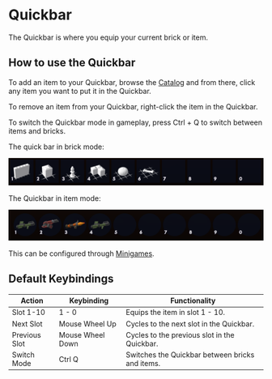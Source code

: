 # Quickbar

The Quickbar is where you equip your current brick or item.

## How to use the Quickbar

To add an item to your Quickbar, browse the [Catalog](../essentials/catalog.md) and from there, click any item you want to put it in the Quickbar.

To remove an item from your Quickbar, right-click the item in the Quickbar.

To switch the Quickbar mode in gameplay, press Ctrl + Q to switch between items and bricks.

The quick bar in brick mode:

![Brick Quickbar](../images/essentials/brick_quickbar.png)

The Quickbar in item mode:

![Item Quickbar](../images/essentials/item_quickbar.png)

This can be configured through [Minigames]().

## Default Keybindings

|Action|Keybinding|Functionality|
|---|---|---|
|Slot 1-10|1 - 0|Equips the item in slot 1 - 10.|
|Next Slot|Mouse Wheel Up|Cycles to the next slot in the Quickbar.|
|Previous Slot|Mouse Wheel Down|Cycles to the previous slot in the Quickbar.|
|Switch Mode|Ctrl Q|Switches the Quickbar between bricks and items.|
